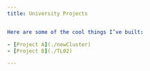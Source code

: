 ```yaml
---
title: University Projects 


Here are some of the cool things I’ve built:

- [Project A](./newCluster)
- [Project B](./TL02)

---
```

